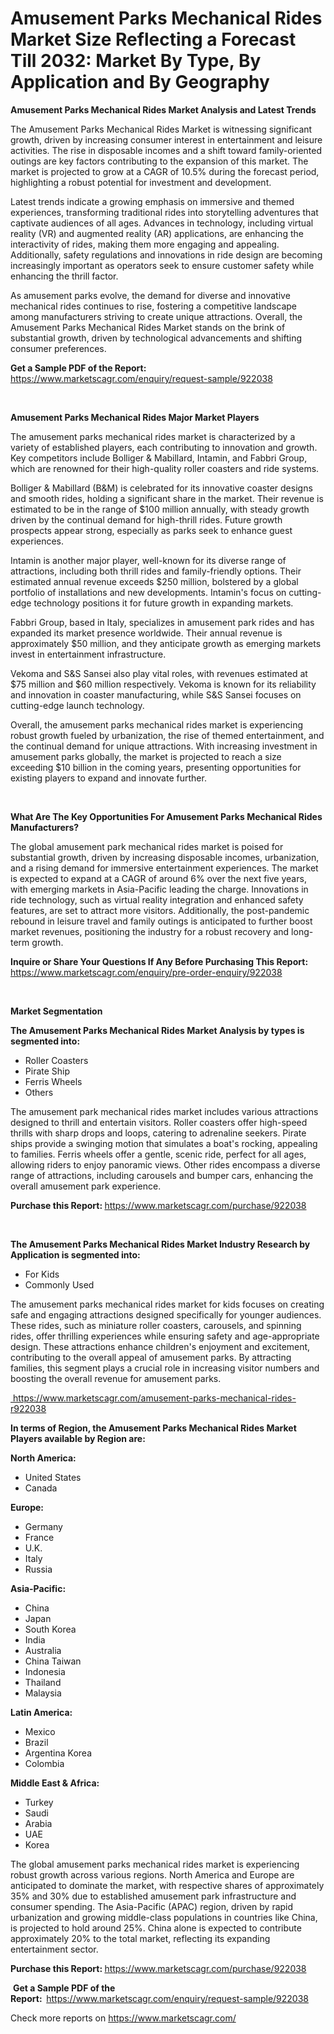 <p><h1>Amusement Parks Mechanical Rides Market Size Reflecting a Forecast Till 2032: Market By Type, By Application and By Geography</h1></p><p><strong>Amusement Parks Mechanical Rides Market Analysis and Latest Trends</strong></p>
<p><p>The Amusement Parks Mechanical Rides Market is witnessing significant growth, driven by increasing consumer interest in entertainment and leisure activities. The rise in disposable incomes and a shift toward family-oriented outings are key factors contributing to the expansion of this market. The market is projected to grow at a CAGR of 10.5% during the forecast period, highlighting a robust potential for investment and development.</p><p>Latest trends indicate a growing emphasis on immersive and themed experiences, transforming traditional rides into storytelling adventures that captivate audiences of all ages. Advances in technology, including virtual reality (VR) and augmented reality (AR) applications, are enhancing the interactivity of rides, making them more engaging and appealing. Additionally, safety regulations and innovations in ride design are becoming increasingly important as operators seek to ensure customer safety while enhancing the thrill factor. </p><p>As amusement parks evolve, the demand for diverse and innovative mechanical rides continues to rise, fostering a competitive landscape among manufacturers striving to create unique attractions. Overall, the Amusement Parks Mechanical Rides Market stands on the brink of substantial growth, driven by technological advancements and shifting consumer preferences.</p></p>
<p><strong>Get a Sample PDF of the Report:&nbsp;</strong> <a href="https://www.marketscagr.com/enquiry/request-sample/922038?utm_campaign=1944&utm_medium=2&utm_source=Github&utm_content=ia&utm_term=07032025&utm_id=amusement-parks-mechanical-rides">https://www.marketscagr.com/enquiry/request-sample/922038</a></p>
<p>&nbsp;</p>
<p><strong>Amusement Parks Mechanical Rides Major Market Players</strong></p>
<p><p>The amusement parks mechanical rides market is characterized by a variety of established players, each contributing to innovation and growth. Key competitors include Bolliger & Mabillard, Intamin, and Fabbri Group, which are renowned for their high-quality roller coasters and ride systems. </p><p>Bolliger & Mabillard (B&M) is celebrated for its innovative coaster designs and smooth rides, holding a significant share in the market. Their revenue is estimated to be in the range of $100 million annually, with steady growth driven by the continual demand for high-thrill rides. Future growth prospects appear strong, especially as parks seek to enhance guest experiences.</p><p>Intamin is another major player, well-known for its diverse range of attractions, including both thrill rides and family-friendly options. Their estimated annual revenue exceeds $250 million, bolstered by a global portfolio of installations and new developments. Intamin's focus on cutting-edge technology positions it for future growth in expanding markets.</p><p>Fabbri Group, based in Italy, specializes in amusement park rides and has expanded its market presence worldwide. Their annual revenue is approximately $50 million, and they anticipate growth as emerging markets invest in entertainment infrastructure.</p><p>Vekoma and S&S Sansei also play vital roles, with revenues estimated at $75 million and $60 million respectively. Vekoma is known for its reliability and innovation in coaster manufacturing, while S&S Sansei focuses on cutting-edge launch technology. </p><p>Overall, the amusement parks mechanical rides market is experiencing robust growth fueled by urbanization, the rise of themed entertainment, and the continual demand for unique attractions. With increasing investment in amusement parks globally, the market is projected to reach a size exceeding $10 billion in the coming years, presenting opportunities for existing players to expand and innovate further.</p></p>
<p>&nbsp;</p>
<p><strong>What Are The Key Opportunities For Amusement Parks Mechanical Rides Manufacturers?</strong></p>
<p><p>The global amusement park mechanical rides market is poised for substantial growth, driven by increasing disposable incomes, urbanization, and a rising demand for immersive entertainment experiences. The market is expected to expand at a CAGR of around 6% over the next five years, with emerging markets in Asia-Pacific leading the charge. Innovations in ride technology, such as virtual reality integration and enhanced safety features, are set to attract more visitors. Additionally, the post-pandemic rebound in leisure travel and family outings is anticipated to further boost market revenues, positioning the industry for a robust recovery and long-term growth.</p></p>
<p><strong>Inquire or Share Your Questions If Any Before Purchasing This Report:</strong> <a href="https://www.marketscagr.com/enquiry/pre-order-enquiry/922038?utm_campaign=1944&utm_medium=2&utm_source=Github&utm_content=ia&utm_term=07032025&utm_id=amusement-parks-mechanical-rides">https://www.marketscagr.com/enquiry/pre-order-enquiry/922038</a></p>
<p>&nbsp;</p>
<p><strong>Market Segmentation</strong></p>
<p><strong>The Amusement Parks Mechanical Rides Market Analysis by types is segmented into:</strong></p>
<p><ul><li>Roller Coasters</li><li>Pirate Ship</li><li>Ferris Wheels</li><li>Others</li></ul></p>
<p><p>The amusement park mechanical rides market includes various attractions designed to thrill and entertain visitors. Roller coasters offer high-speed thrills with sharp drops and loops, catering to adrenaline seekers. Pirate ships provide a swinging motion that simulates a boat's rocking, appealing to families. Ferris wheels offer a gentle, scenic ride, perfect for all ages, allowing riders to enjoy panoramic views. Other rides encompass a diverse range of attractions, including carousels and bumper cars, enhancing the overall amusement park experience.</p></p>
<p><strong>Purchase this Report:&nbsp;</strong><a href="https://www.marketscagr.com/purchase/922038?utm_campaign=1944&utm_medium=2&utm_source=Github&utm_content=ia&utm_term=07032025&utm_id=amusement-parks-mechanical-rides">https://www.marketscagr.com/purchase/922038</a></p>
<p>&nbsp;</p>
<p><strong>The Amusement Parks Mechanical Rides Market Industry Research by Application is segmented into:</strong></p>
<p><ul><li>For Kids</li><li>Commonly Used</li></ul></p>
<p><p>The amusement parks mechanical rides market for kids focuses on creating safe and engaging attractions designed specifically for younger audiences. These rides, such as miniature roller coasters, carousels, and spinning rides, offer thrilling experiences while ensuring safety and age-appropriate design. These attractions enhance children's enjoyment and excitement, contributing to the overall appeal of amusement parks. By attracting families, this segment plays a crucial role in increasing visitor numbers and boosting the overall revenue for amusement parks.</p></p>
<p><a href="https://www.marketscagr.com/amusement-parks-mechanical-rides-r922038?utm_campaign=1944&utm_medium=2&utm_source=Github&utm_content=ia&utm_term=07032025&utm_id=amusement-parks-mechanical-rides">&nbsp;https://www.marketscagr.com/amusement-parks-mechanical-rides-r922038</a></p>
<p><strong>In terms of Region, the Amusement Parks Mechanical Rides Market Players available by Region are:</strong></p>
<p>
    <p> <strong> North America: </strong>
        <ul>
            <li>United States</li>
            <li>Canada</li>
        </ul>
        </p> 
    <p> <strong> Europe: </strong>
        <ul>
            <li>Germany</li>
            <li>France</li>
            <li>U.K.</li>
            <li>Italy</li>
            <li>Russia</li>
        </ul>
        </p> 
    <p> <strong> Asia-Pacific: </strong>
        <ul>
            <li>China</li>
            <li>Japan</li>
            <li>South Korea</li>
            <li>India</li>
            <li>Australia</li>
            <li>China Taiwan</li>
            <li>Indonesia</li>
            <li>Thailand</li>
            <li>Malaysia</li>
        </ul>
        </p> 
    <p> <strong> Latin America: </strong>
        <ul>
            <li>Mexico</li>
            <li>Brazil</li>
            <li>Argentina Korea</li>
            <li>Colombia</li>
        </ul>
        </p> 
    <p> <strong> Middle East & Africa: </strong>
        <ul>
            <li>Turkey</li>
            <li>Saudi</li>
            <li>Arabia</li>
            <li>UAE</li>
            <li>Korea</li>
        </ul>
    </p>
    </p>
<p><p>The global amusement parks mechanical rides market is experiencing robust growth across various regions. North America and Europe are anticipated to dominate the market, with respective shares of approximately 35% and 30% due to established amusement park infrastructure and consumer spending. The Asia-Pacific (APAC) region, driven by rapid urbanization and growing middle-class populations in countries like China, is projected to hold around 25%. China alone is expected to contribute approximately 20% to the total market, reflecting its expanding entertainment sector.</p></p>
<p><strong>Purchase this Report: </strong><a href="https://www.marketscagr.com/purchase/922038?utm_campaign=1944&utm_medium=2&utm_source=Github&utm_content=ia&utm_term=07032025&utm_id=amusement-parks-mechanical-rides">https://www.marketscagr.com/purchase/922038</a></p>
<p>&nbsp;<strong>Get a Sample PDF of the Report:&nbsp;&nbsp;</strong><a href="https://www.marketscagr.com/enquiry/request-sample/922038?utm_campaign=1944&utm_medium=2&utm_source=Github&utm_content=ia&utm_term=07032025&utm_id=amusement-parks-mechanical-rides">https://www.marketscagr.com/enquiry/request-sample/922038</a></p>
<p><strong></strong></p>
<p>Check more reports on <a href="https://www.marketscagr.com/?utm_campaign=1944&utm_medium=2&utm_source=Github&utm_content=ia&utm_term=07032025&utm_id=amusement-parks-mechanical-rides">https://www.marketscagr.com/</a></p>